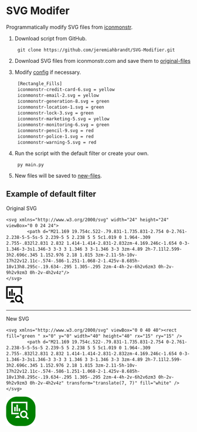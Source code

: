 # SVG Modifer
Programmatically modify SVG files from [iconmonstr](https://iconmonstr.com).

1. Download script from GitHub.

        git clone https://github.com/jeremiahbrandt/SVG-Modifier.git

1. Download SVG files from iconmonstr.com and save them to [original-files](original-files/)

1. Modify [config](config.ini) if necessary.

        [Rectangle_Fills]
        iconmonstr-credit-card-6.svg = yellow
        iconmonstr-email-2.svg = yellow
        iconmonstr-generation-8.svg = green
        iconmonstr-location-1.svg = green
        iconmonstr-lock-3.svg = green
        iconmonstr-marketing-5.svg = yellow
        iconmonstr-monitoring-6.svg = green
        iconmonstr-pencil-9.svg = red
        iconmonstr-police-1.svg = red
        iconmonstr-warning-5.svg = red

1. Run the script with the default filter or create your own.

        py main.py

1. New files will be saved to [new-files](new-files).

## Example of default filter 
Original SVG
```
<svg xmlns="http://www.w3.org/2000/svg" width="24" height="24" viewBox="0 0 24 24">
        <path d="M21.169 19.754c.522-.79.831-1.735.831-2.754 0-2.761-2.238-5-5-5s-5 2.239-5 5 2.238 5 5 5c1.019 0 1.964-.309 2.755-.832l2.831 2.832 1.414-1.414-2.831-2.832zm-4.169.246c-1.654 0-3-1.346-3-3s1.346-3 3-3 3 1.346 3 3-1.346 3-3 3zm-4.89 2h-7.11l2.599-3h2.696c.345 1.152.976 2.18 1.815 3zm-2.11-5h-10v-17h22v12.11c-.574-.586-1.251-1.068-2-1.425v-8.685h-18v13h8.295c-.19.634-.295 1.305-.295 2zm-4-4h-2v-6h2v6zm3 0h-2v-9h2v9zm3 0h-2v-4h2v4z"/>
</svg>
```
![Original](original-files/iconmonstr-monitoring-6.svg)

***
New SVG

```
<svg xmlns="http://www.w3.org/2000/svg" viewBox="0 0 40 40"><rect fill="green " x="0" y="0" width="40" height="40" rx="15" ry="15" />
        <path d="M21.169 19.754c.522-.79.831-1.735.831-2.754 0-2.761-2.238-5-5-5s-5 2.239-5 5 2.238 5 5 5c1.019 0 1.964-.309 2.755-.832l2.831 2.832 1.414-1.414-2.831-2.832zm-4.169.246c-1.654 0-3-1.346-3-3s1.346-3 3-3 3 1.346 3 3-1.346 3-3 3zm-4.89 2h-7.11l2.599-3h2.696c.345 1.152.976 2.18 1.815 3zm-2.11-5h-10v-17h22v12.11c-.574-.586-1.251-1.068-2-1.425v-8.685h-18v13h8.295c-.19.634-.295 1.305-.295 2zm-4-4h-2v-6h2v6zm3 0h-2v-9h2v9zm3 0h-2v-4h2v4z" transform="translate(7, 7)" fill="white" />
</svg>
```
![New](new-files/iconmonstr-monitoring-6.svg)
